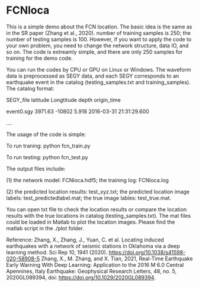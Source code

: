 # FCNloca

This is a simple demo about the FCN location. The basic idea is the same as in the SR paper (Zhang et al., 2020). number of training samples is 250; the number of testing samples is 100. However, if you want to apply the code to your own problem, you need to change the network structure, data IO, and so on. The code is extreamly simple, and there are only 250 samples for training for the demo code.

You can run the codes by CPU or GPU on Linux or Windows. The waveform data is preprocessed as SEGY data, and each SEGY corresponds to an earthquake event in the catalog (testing_samples.txt and training_samples). 
The catalog format:


SEGY_file   latitude   Longtitude   depth          origin_time

event0.sgy      3971.63        -10802            5.918      2016-03-31 21:31:29.600

....

The usage of the code is simple:

To run traning: python fcn_train.py

To run testing: python fcn_test.py


The output files include:

(1) the network model: FCNloca.hdf5; the training log: FCNloca.log

(2) the predicted location results: test_xyz.txt; the predicted location image labels: test_predictedlabel.mat; the true image lables: test_true.mat.

You can open txt file to check the location results or compare the location results with the true locations in catalog (testing_samples.txt). The mat files could be loaded in Matlab to plot the location images. Please find the matlab script in the ./plot folder.

Reference:
Zhang, X., Zhang, J., Yuan, C. et al. Locating induced earthquakes with a network of seismic stations in Oklahoma via a deep learning method. Sci Rep 10, 1941 (2020). https://doi.org/10.1038/s41598-020-58908-5
Zhang, X., M. Zhang, and X. Tian, 2021, Real-Time Earthquake Early Warning With Deep Learning: Application to the 2016 M 6.0 Central Apennines, Italy Earthquake: Geophysical Research Letters, 48, no. 5, 2020GL089394, doi: https://doi.org/10.1029/2020GL089394.
